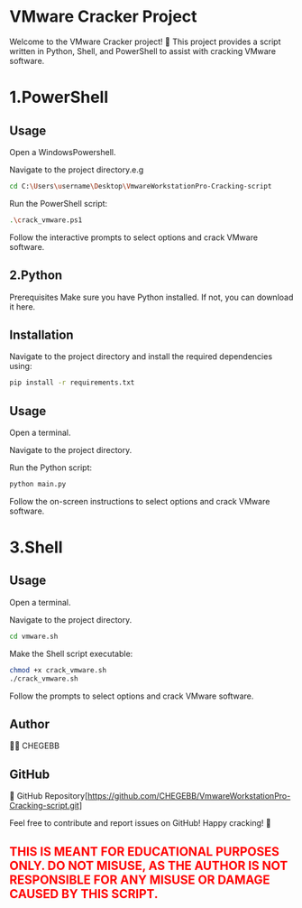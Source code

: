 # VMware Cracker Project
Welcome to the VMware Cracker project! 🚀 This project provides a script written in Python, Shell, and PowerShell to assist with cracking VMware software.
# 1.PowerShell
## Usage
Open a WindowsPowershell.

Navigate to the project directory.e.g
```bash
cd C:\Users\username\Desktop\VmwareWorkstationPro-Cracking-script
```

Run the PowerShell script:
```bash
.\crack_vmware.ps1
```
Follow the interactive prompts to select options and crack VMware software.
## 2.Python
Prerequisites
Make sure you have Python installed. If not, you can download it here.

## Installation
Navigate to the project directory and install the required dependencies using:
  ```bash
pip install -r requirements.txt
```
## Usage
Open a terminal.

Navigate to the project directory.

Run the Python script:

```bash
python main.py
```
Follow the on-screen instructions to select options and crack VMware software.

# 3.Shell
## Usage
Open a terminal.

Navigate to the project directory.
```bash
cd vmware.sh
``` 

Make the Shell script executable:

```bash
chmod +x crack_vmware.sh
./crack_vmware.sh
```
Follow the prompts to select options and crack VMware software.



## Author
👨‍💻 CHEGEBB

## GitHub
🔗 GitHub Repository[https://github.com/CHEGEBB/VmwareWorkstationPro-Cracking-script.git]

Feel free to contribute and report issues on GitHub! Happy cracking! 🎉
## <p style="color:red;">THIS IS MEANT FOR EDUCATIONAL PURPOSES ONLY. DO NOT MISUSE, AS THE AUTHOR IS NOT RESPONSIBLE FOR ANY MISUSE OR DAMAGE CAUSED BY THIS SCRIPT.</p>


